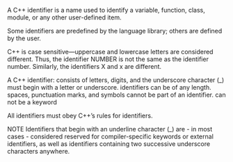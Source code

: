 A C++ identifier is a name used to identify a variable, function, class, module, or any other user-defined item.

Some identifiers are predefined by the language library; others are defined by the user.

C++ is case sensitive—uppercase and lowercase letters are considered different. Thus, the identifier NUMBER is not the same as the identifier number. Similarly, the identifiers X and x are different.


A C++ identifier:
  consists of letters, digits, and the underscore character (_)
  must begin with a letter or underscore.
  identifiers can be of any length.
  spaces, punctuation marks, and symbols cannot be part of an identifier.
  can not be a keyword

All identifiers must obey C++’s rules for identifiers.

NOTE
Identifiers that begin with an underline character (_) are - in most cases - considered reserved for compiler-specific keywords or external identifiers, as well as identifiers containing two successive underscore characters anywhere.
